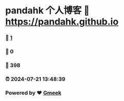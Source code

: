 # pandahk 个人博客 :link: https://pandahk.github.io 
### :page_facing_up: [1](https://pandahk.github.io/tag.html) 
### :speech_balloon: 0 
### :hibiscus: 398 
### :alarm_clock: 2024-07-21 13:48:39 
### Powered by :heart: [Gmeek](https://github.com/Meekdai/Gmeek)
